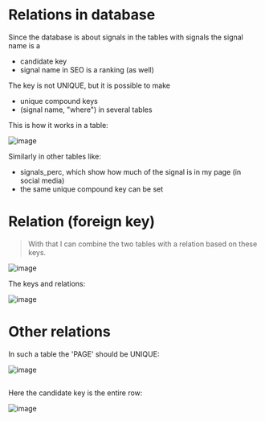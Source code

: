# Relations in database

Since the database is about signals in the tables with signals the signal name is a 

* candidate key
* signal name in SEO is a ranking (as well)

The key is not UNIQUE, but it is possible to make

* unique compound keys
* (signal name, "where") in several tables

This is how it works in a table:

![image](https://github.com/jacekturek/RELATIONAL_SIG_DATABASE/assets/62720909/1832d372-d00d-4d48-8286-ec06d29bba36)

Similarly in other tables like:

* signals_perc, which show how much of the signal is in my page (in social media)
* the same unique compound key can be set

# Relation (foreign key)

> With that I can combine the two tables with a relation based on these keys.

![image](https://github.com/jacekturek/RELATIONAL_SIG_DATABASE/assets/62720909/05a09015-919c-49f6-9ca3-85c9b60b1c10)

The keys and relations:

![image](https://github.com/jacekturek/RELATIONAL_SIG_DATABASE/assets/62720909/1fa5a03d-633a-4dce-b915-ca80571cd654)

# Other relations

In such a table the 'PAGE' should be UNIQUE:

![image](https://github.com/jacekturek/RELATIONAL_SIG_DATABASE/assets/62720909/d94bd8a2-1adb-49f6-9e9f-6c00afddc3da)

##
Here the candidate key is the entire row:

![image](https://github.com/jacekturek/RELATIONAL_SIG_DATABASE/assets/62720909/80e8a3d8-9860-4070-802e-a7bea8bbca52)

